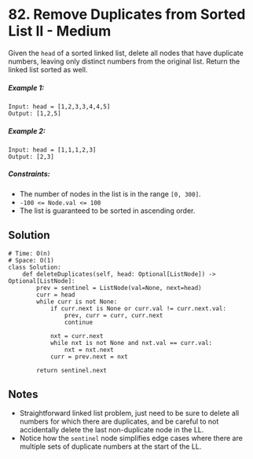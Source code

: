 # 82. Remove Duplicates from Sorted List II - Medium

Given the `head` of a sorted linked list, delete all nodes that have duplicate numbers, leaving only distinct numbers from the original list. Return the linked list sorted as well.

##### Example 1:

```
Input: head = [1,2,3,3,4,4,5]
Output: [1,2,5]
```

##### Example 2:

```
Input: head = [1,1,1,2,3]
Output: [2,3]
```

##### Constraints:

- The number of nodes in the list is in the range `[0, 300]`.
- `-100 <= Node.val <= 100`
- The list is guaranteed to be sorted in ascending order.

## Solution

```
# Time: O(n)
# Space: O(1)
class Solution:
    def deleteDuplicates(self, head: Optional[ListNode]) -> Optional[ListNode]:
        prev = sentinel = ListNode(val=None, next=head)
        curr = head
        while curr is not None:
            if curr.next is None or curr.val != curr.next.val:
                prev, curr = curr, curr.next
                continue
            
            nxt = curr.next
            while nxt is not None and nxt.val == curr.val:
                nxt = nxt.next
            curr = prev.next = nxt
            
        return sentinel.next
```

## Notes
- Straightforward linked list problem, just need to be sure to delete all numbers for which there are duplicates, and be careful to not accidentally delete the last non-duplicate node in the LL.
- Notice how the `sentinel` node simplifies edge cases where there are multiple sets of duplicate numbers at the start of the LL.